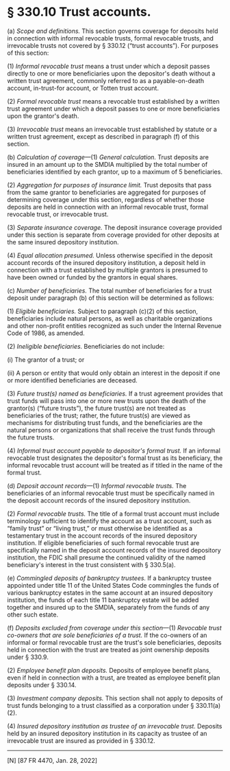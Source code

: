 # § 330.10   Trust accounts.

(a) *Scope and definitions.* This section governs coverage for deposits held in connection with informal revocable trusts, formal revocable trusts, and irrevocable trusts not covered by § 330.12 (“trust accounts”). For purposes of this section:


(1) *Informal revocable trust* means a trust under which a deposit passes directly to one or more beneficiaries upon the depositor's death without a written trust agreement, commonly referred to as a payable-on-death account, in-trust-for account, or Totten trust account.


(2) *Formal revocable trust* means a revocable trust established by a written trust agreement under which a deposit passes to one or more beneficiaries upon the grantor's death.


(3) *Irrevocable trust* means an irrevocable trust established by statute or a written trust agreement, except as described in paragraph (f) of this section.


(b) *Calculation of coverage*—(1) *General calculation.* Trust deposits are insured in an amount up to the SMDIA multiplied by the total number of beneficiaries identified by each grantor, up to a maximum of 5 beneficiaries.


(2) *Aggregation for purposes of insurance limit.* Trust deposits that pass from the same grantor to beneficiaries are aggregated for purposes of determining coverage under this section, regardless of whether those deposits are held in connection with an informal revocable trust, formal revocable trust, or irrevocable trust.


(3) *Separate insurance coverage.* The deposit insurance coverage provided under this section is separate from coverage provided for other deposits at the same insured depository institution.


(4) *Equal allocation presumed.* Unless otherwise specified in the deposit account records of the insured depository institution, a deposit held in connection with a trust established by multiple grantors is presumed to have been owned or funded by the grantors in equal shares.


(c) *Number of beneficiaries.* The total number of beneficiaries for a trust deposit under paragraph (b) of this section will be determined as follows:


(1) *Eligible beneficiaries.* Subject to paragraph (c)(2) of this section, beneficiaries include natural persons, as well as charitable organizations and other non-profit entities recognized as such under the Internal Revenue Code of 1986, as amended.


(2) *Ineligible beneficiaries.* Beneficiaries do not include:


(i) The grantor of a trust; or


(ii) A person or entity that would only obtain an interest in the deposit if one or more identified beneficiaries are deceased.


(3) *Future trust(s) named as beneficiaries.* If a trust agreement provides that trust funds will pass into one or more new trusts upon the death of the grantor(s) (“future trusts”), the future trust(s) are not treated as beneficiaries of the trust; rather, the future trust(s) are viewed as mechanisms for distributing trust funds, and the beneficiaries are the natural persons or organizations that shall receive the trust funds through the future trusts.


(4) *Informal trust account payable to depositor's formal trust.* If an informal revocable trust designates the depositor's formal trust as its beneficiary, the informal revocable trust account will be treated as if titled in the name of the formal trust.


(d) *Deposit account records*—(1) *Informal revocable trusts.* The beneficiaries of an informal revocable trust must be specifically named in the deposit account records of the insured depository institution.


(2) *Formal revocable trusts.* The title of a formal trust account must include terminology sufficient to identify the account as a trust account, such as “family trust” or “living trust,” or must otherwise be identified as a testamentary trust in the account records of the insured depository institution. If eligible beneficiaries of such formal revocable trust are specifically named in the deposit account records of the insured depository institution, the FDIC shall presume the continued validity of the named beneficiary's interest in the trust consistent with § 330.5(a).


(e) *Commingled deposits of bankruptcy trustees.* If a bankruptcy trustee appointed under title 11 of the United States Code commingles the funds of various bankruptcy estates in the same account at an insured depository institution, the funds of each title 11 bankruptcy estate will be added together and insured up to the SMDIA, separately from the funds of any other such estate.


(f) *Deposits excluded from coverage under this section*—(1) *Revocable trust co-owners that are sole beneficiaries of a trust.* If the co-owners of an informal or formal revocable trust are the trust's sole beneficiaries, deposits held in connection with the trust are treated as joint ownership deposits under § 330.9.


(2) *Employee benefit plan deposits.* Deposits of employee benefit plans, even if held in connection with a trust, are treated as employee benefit plan deposits under § 330.14.


(3) *Investment company deposits.* This section shall not apply to deposits of trust funds belonging to a trust classified as a corporation under § 330.11(a)(2).


(4) *Insured depository institution as trustee of an irrevocable trust.* Deposits held by an insured depository institution in its capacity as trustee of an irrevocable trust are insured as provided in § 330.12.



---

[N] [87 FR 4470, Jan. 28, 2022]






